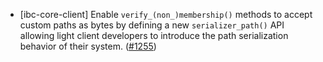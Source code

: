 - [ibc-core-client] Enable `verify_(non_)membership()` methods to accept custom
  paths as bytes by defining a new `serializer_path()` API allowing light client
  developers to introduce the path serialization behavior of their system.
  ([\#1255](https://github.com/cosmos/ibc-rs/issues/1255))
